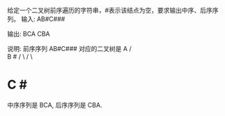 给定一个二叉树前序遍历的字符串，#表示该结点为空，要求输出中序、后序序列。
输入:
AB#C###

输出:
BCA
CBA

说明:
前序序列 AB#C### 对应的二叉树是
    A
   / \
  B   #
 / \ / \
#  C #  #
中序序列是 BCA, 后序序列是 CBA.

